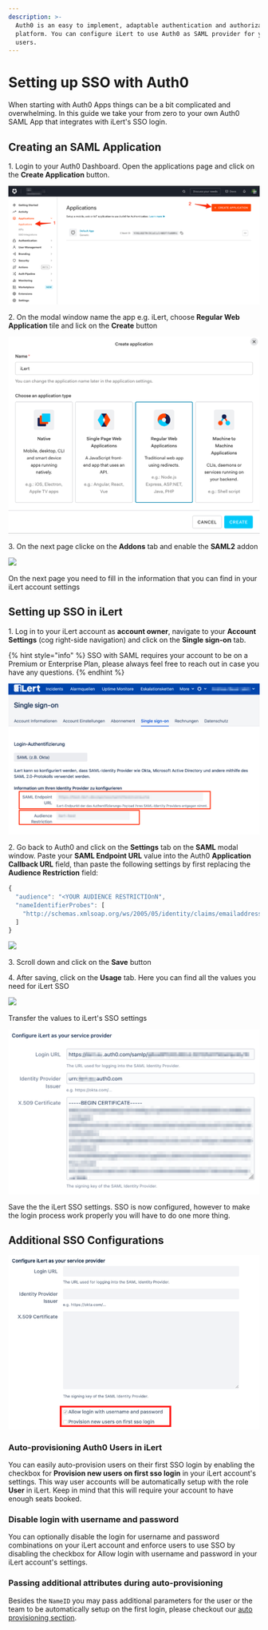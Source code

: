 ```yaml
---
description: >-
  Auth0 is an easy to implement, adaptable authentication and authorization
  platform. You can configure iLert to use Auth0 as SAML provider for your
  users.
---
```


# Setting up SSO with Auth0

When starting with Auth0 Apps things can be a bit complicated and overwhelming. In this guide we take your from zero to your own Auth0 SAML App that integrates with iLert's SSO login.

## Creating an SAML Application

1\. Login to your Auth0 Dashboard. Open the applications page and click on the **Create Application** button.

![](../../.gitbook/assets/Applications.png)

2\. On the modal window name the app e.g. iLert, choose **Regular Web Application** tile and lick on the **Create** button

![](<../../.gitbook/assets/Applications (1).png>)

3\. On the next page clicke on the **Addons** tab and enable the  **SAML2** addon

![](../../.gitbook/assets/Application\_Details.png)

On the next page you need to fill in the information that you can find in your iLert account settings

## Setting up SSO in iLert

1\. Log in to your iLert account as **account owner**, navigate to your **Account Settings** (cog right-side navigation) and click on the **Single sign-on** tab.

{% hint style="info" %}
SSO with SAML requires your account to be on a Premium or Enterprise Plan, please always feel free to reach out in case you have any questions.
{% endhint %}

![](../../.gitbook/assets/iLert.png)

2\. Go back to Auth0 and click on the **Settings** tab on the **SAML** modal window. Paste your **SAML Endpoint URL** value into the Auth0 **Application Callback URL** field, than paste the following settings by first replacing the **Audience Restriction** field:

```javascript
{
  "audience": "<YOUR AUDIENCE RESTRICTIOnN",
  "nameIdentifierProbes": [
    "http://schemas.xmlsoap.org/ws/2005/05/identity/claims/emailaddress"
  ]
}
```

![](<../../.gitbook/assets/Application\_Details (1).png>)

3\. Scroll down and click on the **Save** button

4\. After saving, click on the **Usage** tab. Here you can find all the values you need for iLert SSO

![](<../../.gitbook/assets/Application\_Details (2).png>)

Transfer the values to iLert's SSO settings

![](<../../.gitbook/assets/iLert (52).png>)

Save the the iLert SSO settings. SSO is now configured, however to make the login process work properly you will have to do one more thing.

## Additional SSO Configurations

![](<../../.gitbook/assets/Screenshot 2020-06-17 at 13.58.03.png>)

### Auto-provisioning Auth0 Users in iLert

You can easily auto-provision users on their first SSO login by enabling the checkbox for **Provision new users on first sso login** in your iLert account's settings. This way user accounts will be automatically setup with the role **User** in iLert. Keep in mind that this will require your account to have enough seats booked.

### Disable login with username and password

You can optionally disable the login for username and password combinations on your iLert account and enforce users to use SSO by disabling the checkbox for Allow login with username and password in your iLert account's settings.

### Passing additional attributes during auto-provisioning

Besides the `NameID` you may pass additional parameters for the user or the team to be automatically setup on the first login, please checkout our [auto provisioning section](auto-provisioning-users-and-teams.md).
